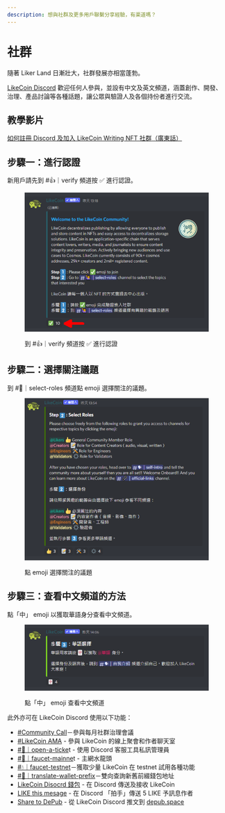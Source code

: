 ```yaml
---
description: 想與社群及更多用戶聯繫分享經驗，有渠道嗎？
---
```


# 社群

隨著 Liker Land 日漸壯大，社群發展亦相當蓬勃。

[LikeCoin Discord](http://discord.gg/likecoin) 歡迎任何人參與，並設有中文及英文頻道，涵蓋創作、開發、治理、產品討論等各種話題，讓公眾與驗證人及各個持份者進行交流。

## 教學影片

[如何註冊 Discord 及加入 LikeCoin Writing NFT 社群（廣東話）](https://www.youtube.com/watch?v=f5CF8C9lsoU)

## 步驟一：進行認證

新用戶請先到 #👍｜verify 頻道按 ✅ 進行認證。

<figure><img src="../../.gitbook/assets/discord 1.png" alt=""><figcaption><p>到 #👍｜verify 頻道按 ✅ 進行認證</p></figcaption></figure>

## 步驟二：選擇關注議題

到 #🙋｜select-roles 頻道點 emoji 選擇關注的議題。

<figure><img src="../../.gitbook/assets/discord 2.png" alt=""><figcaption><p>點 emoji 選擇關注的議題</p></figcaption></figure>

## 步驟三：查看中文頻道的方法

點「中」 emoji 以獲取華語身分查看中文頻道。

<figure><img src="../../.gitbook/assets/discord 3.png" alt=""><figcaption><p>點「中」 emoji 查看中文頻道</p></figcaption></figure>

此外亦可在 LikeCoin Discord 使用以下功能：

* [#Community Call](community-call.md)－參與每月社群治理會議
* [#LikeCoin AMA](likecoin-ama.md) - 參與 LikeCoin 的線上聚會和作者聊天室
* [#🎫｜open-a-ticke](open-a-ticket.md)t - 使用 Discord 客服工具私訊管理員
* [#🌊｜faucet-mainne](../faucet.md)t - 主網水龍頭
* [#💧｜faucet-testnet](faucet-test.md)－獲取少量 LikeCoin 在 testnet 試用各種功能
* [#🔁｜translate-wallet-prefix](translate-wallet-prefix.md)－雙向查詢新舊前綴錢包地址
* [LikeCoin Disocrd 錢包](discord-wallet.md) - 在 Discord 傳送及接收 LikeCoin
* [LIKE this mesage](like-this-mesage.md) - 在 Discord 「拍手」傳送 5 LIKE 予訊息作者
* [Share to DePub](../../user-guide/depub.space/from-likecoin-discord-to-depub.space.md) - 從 LikeCoin Discord 推文到 [depub.space](https://depub.space/)
